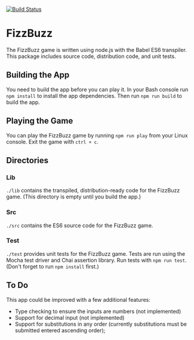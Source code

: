 [![Build Status](https://travis-ci.org/spasarok/fizzbuzz.svg?branch=master)](https://travis-ci.org/spasarok/fizzbuzz)

# FizzBuzz
The FizzBuzz game is written using node.js with the Babel ES6 transpiler. This package includes source code, distribution code, and unit tests.

## Building the App
You need to build the app before you can play it. In your Bash console run `npm install` to install the app dependencies. Then run `npm run build` to build the app.

## Playing the Game
You can play the FizzBuzz game by running `npm run play` from your Linux console. Exit the game with `ctrl + c`.

## Directories

### Lib
`./lib` contains the transpiled, distribution-ready code for the FizzBuzz game. (This directory is empty until you build the app.)

### Src
`./src` contains the ES6 source code for the FizzBuzz game.

### Test
`./test` provides unit tests for the FizzBuzz game. Tests are run using the Mocha test driver and Chai assertion library. Run tests with `npm run test`. (Don't forget to run `npm install` first.)

## To Do
This app could be improved with a few additional features:

* Type checking to ensure the inputs are numbers (not implemented)
* Support for decimal input (not implemented)
* Support for substitutions in any order (currently substitutions must be submitted entered ascending order);
